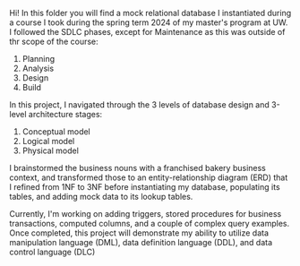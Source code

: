 Hi!
In this folder you will find a mock relational database I instantiated during a course I took during the spring term 2024 of my master's program at UW. I followed the SDLC phases, except for Maintenance as this was outside of thr scope of the course:
1. Planning
2. Analysis
3. Design
4. Build
   
In this project, I navigated through the 3 levels of database design and 3-level architecture stages:
1. Conceptual model
2. Logical model
3. Physical model

I brainstormed the business nouns with a franchised bakery business context, and transformed those to an entity-relationship diagram (ERD) that I refined from 1NF to 3NF before instantiating my database, populating its tables, and adding mock data to its lookup tables. 

Currently, I'm working on adding triggers, stored procedures for business transactions, computed columns, and a couple of complex query examples. 
Once completed, this project will demonstrate my ability to utilize data manipulation language (DML), data definition language (DDL), and data control language (DLC)
